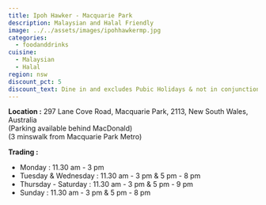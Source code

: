 ```yaml
---
title: Ipoh Hawker - Macquarie Park
description: Malaysian and Halal Friendly
image: ../../assets/images/ipohhawkermp.jpg
categories:
  - foodanddrinks
cuisine:
  - Malaysian
  - Halal
region: nsw
discount_pct: 5
discount_text: Dine in and excludes Pubic Holidays & not in conjunction with any other offer
---
```


**Location :** 297 Lane Cove Road, Macquarie Park, 2113, New South Wales, Australia\
(Parking available behind MacDonald)\
(3 minswalk from Macquarie Park Metro)

**Trading :**

- Monday : 11.30 am - 3 pm
- Tuesday & Wednesday : 11.30 am - 3 pm & 5 pm - 8 pm
- Thursday - Saturday : 11.30 am - 3 pm & 5 pm - 9 pm
- Sunday : 11.30 am - 3 pm & 5 pm - 8 pm
